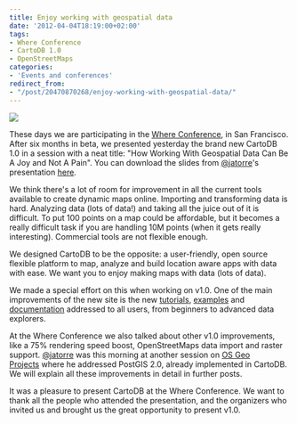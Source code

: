 ```yaml
---
title: Enjoy working with geospatial data
date: '2012-04-04T18:19:00+02:00'
tags:
- Where Conference
- CartoDB 1.0
- OpenStreetMaps
categories:
- 'Events and conferences'
redirect_from:
- "/post/20470870268/enjoy-working-with-geospatial-data/"
---
```


<a href="http://speakerdeck.com/u/jatorre/p/cartodb-how-working-with-geospatial-data-can-be-a-joy-and-not-a-pain"><img src="http://cartodb.s3.amazonaws.com/tumblr/posts/whereslides.png"/></a>

These days we are participating in the <a href="http://whereconf.com/where2012/public/schedule/detail/22820">Where Conference</a>, in San Francisco. After six months in beta, we presented yesterday the brand new CartoDB 1.0 in a session with a neat title: "How Working With Geospatial Data Can Be A Joy and Not A Pain". You can download the slides from <a href="http://twitter.com/#!/jatorre">@jatorre</a>'s presentation <a href="http://speakerdeck.com/u/jatorre/p/cartodb-how-working-with-geospatial-data-can-be-a-joy-and-not-a-pain">here</a>. 

We think there's a lot of room for improvement in all the current tools available to create dynamic maps online. Importing and transforming data is hard. Analyzing data (lots of data!) and taking all the juice out of it is difficult. To put 100 points on a map could be affordable, but it becomes a really difficult task if you are handling 10M points (when it gets really interesting). Commercial tools are not flexible enough.

We designed CartoDB to be the opposite: a user-friendly, open source flexible platform to map, analyze and build location aware apps with data with ease. We want you to enjoy making maps with data (lots of data).

We made a special effort on this when working on v1.0. One of the main improvements of the new site is the new <a href="http://cartodb.com/tutorial/">tutorials</a>, <a href="http://developers.cartodb.com/examples.html">examples</a> and <a href="http://developers.cartodb.com/documentation/using-cartodb.html">documentation</a> addressed to all users, from beginners to advanced data explorers.

At the Where Conference we also talked about other v1.0 improvements, like a 75% rendering speed boost, OpenStreetMaps data import and raster support. <a href="https://twitter.com/#!/jatorre">@jatorre</a> was this morning at another session on <a href="http://whereconf.com/where2012/public/schedule/detail/23432">OS Geo Projects</a> where he addressed PostGIS 2.0, already implemented in CartoDB. We will explain all these improvements in detail in further posts. 

It was a pleasure to present CartoDB at the Where Conference. We want to thank all the people who attended the presentation, and the organizers who invited us and brought us the great opportunity to present v1.0. 

